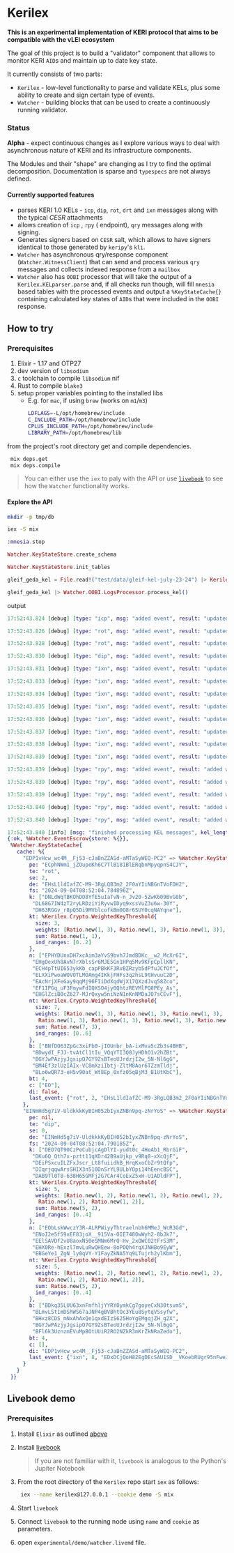 # Kerilex

**This is an experimental implementation of KERI protocol that aims to be compatible with the vLEI ecosystem**

The goal of this project is to build a "validator" component that allows to monitor KERI `AID`s and maintain up to date key state.

It currently consists of two parts:
  * `Kerilex` - low-level functionality to parse and validate KELs, plus some ability to create and sign certain type of events.
  * `Watcher` - building blocks that can be used to create a continuously running validator.

### Status
 **Alpha** - expect continuous changes as I explore various ways to deal with asynchronous nature of KERI and its infrastructure components.

 The Modules and their "shape" are changing as I try to find the optimal decomposition. Documentation is sparse and `typespecs` are not always defined.

 #### Currently supported features
 * parses KERI 1.0 KELs - `icp`, `dip`, `rot`, `drt` and `ixn` messages along with the typical *CESR* attachments 
 * allows creation of `icp` , `rpy` ( endpoint), `qry` messages along with signing.
 * Generates  signers based on `CESR` salt, which allows to have signers identical to those generated by `keripy`'s `kli`. 
 * `Watcher` has asynchronous qry/response component (`Watcher.WitnessClient`) that can send and process various `qry` messages and collects indexed response from a `mailbox`
 * `Watcher` also has `OOBI` processor that will take the output of a `Kerilex.KELparser.parse` and, if all checks run though, will fill `mnesia` based tables with the processed events and output a `%KeyStateCache{}` containing calculated key states of `AID`s that were included in the `OOBI` response.


## How to try

### Prerequisites
1. Elixir - 1.17 and OTP27
2. dev version of `libsodium`
3. `c` toolchain to compile `libsodium` nif
4. Rust to compile `blake3`
5. setup proper variables pointing to the installed libs 
   - E.g. for `mac`, if using `brew` (works on `m1`/`m3`)
      ```bash
      LDFLAGS=-L/opt/homebrew/include
      C_INCLUDE_PATH=/opt/homebrew/include
      CPLUS_INCLUDE_PATH=/opt/homebrew/include
      LIBRARY_PATH=/opt/homebrew/lib
      ```


from the project's root directory get and compile dependencies. 
```bash
 mix deps.get
 mix deps.compile
```

> You can either use the `iex` to paly with the API or use [`livebook`](#livebook-demo) to see how the `Watcher` functionality works.


#### Explore the API

```bash
mkdir -p tmp/db

iex -S mix
```
```elixir
:mnesia.stop

Watcher.KeyStateStore.create_schema

Watcher.KeyStateStore.init_tables

gleif_geda_kel = File.read!("test/data/gleif-kel-july-23-24") |> Kerilex.KELParser.parse

gleif_geda_kel |> Watcher.OOBI.LogsProcessor.process_kel()

```

output
```elixir
17:52:43.824 [debug] [type: "icp", msg: "added event", result: "updated KEL", pre: "EDP1vHcw_wc4M__Fj53-cJaBnZZASd-aMTaSyWEQ-PC2", sn: 0]

17:52:43.826 [debug] [type: "rot", msg: "added event", result: "updated KEL", pre: "EDP1vHcw_wc4M__Fj53-cJaBnZZASd-aMTaSyWEQ-PC2", sn: 1]

17:52:43.828 [debug] [type: "rot", msg: "added event", result: "updated KEL", pre: "EDP1vHcw_wc4M__Fj53-cJaBnZZASd-aMTaSyWEQ-PC2", sn: 2]

17:52:43.830 [debug] [type: "dip", msg: "added event", result: "updated KEL", pre: "EINmHd5g7iV-UldkkkKyBIH052bIyxZNBn9pq-zNrYoS", sn: 0]

17:52:43.831 [debug] [type: "ixn", msg: "added event", result: "updated KEL", pre: "EINmHd5g7iV-UldkkkKyBIH052bIyxZNBn9pq-zNrYoS", sn: 1]

17:52:43.833 [debug] [type: "ixn", msg: "added event", result: "updated KEL", pre: "EINmHd5g7iV-UldkkkKyBIH052bIyxZNBn9pq-zNrYoS", sn: 2]

17:52:43.834 [debug] [type: "ixn", msg: "added event", result: "updated KEL", pre: "EINmHd5g7iV-UldkkkKyBIH052bIyxZNBn9pq-zNrYoS", sn: 3]

17:52:43.835 [debug] [type: "ixn", msg: "added event", result: "updated KEL", pre: "EINmHd5g7iV-UldkkkKyBIH052bIyxZNBn9pq-zNrYoS", sn: 4]

17:52:43.836 [debug] [type: "ixn", msg: "added event", result: "updated KEL", pre: "EINmHd5g7iV-UldkkkKyBIH052bIyxZNBn9pq-zNrYoS", sn: 5]

17:52:43.837 [debug] [type: "ixn", msg: "added event", result: "updated KEL", pre: "EINmHd5g7iV-UldkkkKyBIH052bIyxZNBn9pq-zNrYoS", sn: 6]

17:52:43.838 [debug] [type: "ixn", msg: "added event", result: "updated KEL", pre: "EINmHd5g7iV-UldkkkKyBIH052bIyxZNBn9pq-zNrYoS", sn: 7]

17:52:43.839 [debug] [type: "ixn", msg: "added event", result: "updated KEL", pre: "EINmHd5g7iV-UldkkkKyBIH052bIyxZNBn9pq-zNrYoS", sn: 8]

17:52:43.839 [debug] [type: "rpy", msg: "added event", result: "added witness", url: "http://65.21.253.212:5623/"]

17:52:43.839 [debug] [type: "rpy", msg: "added event", result: "added witness", url: "http://8.210.213.186:5623/"]

17:52:43.839 [debug] [type: "rpy", msg: "added event", result: "added witness", url: "http://51.79.54.121:5623/"]

17:52:43.840 [debug] [type: "rpy", msg: "added event", result: "added witness", url: "http://102.37.159.99:5623/"]

17:52:43.840 [debug] [type: "rpy", msg: "added event", result: "added witness", url: "http://54.233.109.129:5623/"]

17:52:43.840 [info] [msg: "finished processing KEL messages", kel_length: 17]
{:ok, %Watcher.EventEscrow{store: %{}},
 %Watcher.KeyStateCache{
   cache: %{
     "EDP1vHcw_wc4M__Fj53-cJaBnZZASd-aMTaSyWEQ-PC2" => %Watcher.KeyState{
       pe: "ECphNWm1_jZOupeKh6C7TlBi81BlERqbnMpyqpnS4CJY",
       te: "rot",
       se: 2,
       de: "EHsL1ldIafZC-M9-3RgLQB3m2_2F0aYIiNBGnTVoFDH2",
       fs: "2024-09-04T08:52:04.784896Z",
       k: ["DNLdWqTBKOhDO8YfE5uIaTvN-n_Jv20-5ZwK609BvG0b",
        "DL68G7IW4zT2ryLRDziYiRyvwIDyq9xssVuZ3u6w-30Y",
        "DH63RGGv_r8pQ5Di9MVblcofkBm0O8r6SUY0cqNAYqne"],
       kt: %Kerilex.Crypto.WeightedKeyThreshold{
         size: 3,
         weights: [Ratio.new(1, 3), Ratio.new(1, 3), Ratio.new(1, 3)],
         sum: Ratio.new(1, 1),
         ind_ranges: [0..2]
       },
       n: ["EPHYDUnxDH7xcAim3aYvS9bvh7JmdBDKc__w2_McXr6I",
        "EHgOexUh8AvN7rXblsSr6MJE5Gn1HPq5Mv9KFpCpllKN",
        "ECH4pTtUI653ykKb_capPBkKF3RvBZRzyb5dPfuJCfOf",
        "ELXXiPwoaWOVOTLMOAmg4IKkjFHFs3q2hsL9tHvuuC2D",
        "EAcNrjXFeGay9qqMj96FIiDdXqdWjX17QXzdJvq58Zco",
        "EF1IPGq_uF3FmywFdIQXSO4jy0QhtzREVMlPQ8PEy_As",
        "EHGlZciB0cZ627-MJrQxyw5niNzN1nKnNMDaJO7sCEvF"],
       nt: %Kerilex.Crypto.WeightedKeyThreshold{
         size: 7,
         weights: [Ratio.new(1, 3), Ratio.new(1, 3), Ratio.new(1, 3),
          Ratio.new(1, 3), Ratio.new(1, 3), Ratio.new(1, 3), Ratio.new(1, 3)],
         sum: Ratio.new(7, 3),
         ind_ranges: [0..6]
       },
       b: ["BNfDO63ZpGc3xiFb0-jIOUnbr_bA-ixMva5cZb3s4BHB",
        "BDwydI_FJJ-tvAtCl1tIu_VQqYTI3Q0JyHDhO1v2hZBt",
        "BGYJwPAzjyJgsipO7GY9ZsBTeoUJrdzjI2w_5N-Nl6gG",
        "BM4Ef3zlUzIAIx-VC8mXziIbtj-ZltM8Aor6TZzmTldj",
        "BLo6wQR73-eH5v90at_Wt8Ep_0xfz05qBjM3_B1UtKbC"],
       bt: 4,
       c: ["EO"],
       di: false,
       last_event: {"rot", 2, "EHsL1ldIafZC-M9-3RgLQB3m2_2F0aYIiNBGnTVoFDH2"}
     },
     "EINmHd5g7iV-UldkkkKyBIH052bIyxZNBn9pq-zNrYoS" => %Watcher.KeyState{
       pe: nil,
       te: "dip",
       se: 0,
       de: "EINmHd5g7iV-UldkkkKyBIH052bIyxZNBn9pq-zNrYoS",
       fs: "2024-09-04T08:52:04.790185Z",
       k: ["DEO7QT90CzPeCubjcAgDlYI-yudt0c_4HeAb1_RbrGiF",
        "DKu6Q_Qth7x-pztt11qXDr42B9aUjkp_v9Rq8-xXcQjF",
        "DEiPSxcuILZFxJscr_Lt8fuiidhB_HrqKxoCbZr9tQfp",
        "DIqrjqqwArsSHIX3n510DnSrYL9ULbYOpi14hEencBSC",
        "DAB9Tl0T8-638H65GMFj2G7CAr4CoExZ5xH-U1ADldFP"],
       kt: %Kerilex.Crypto.WeightedKeyThreshold{
         size: 5,
         weights: [Ratio.new(1, 2), Ratio.new(1, 2), Ratio.new(1, 2),
          Ratio.new(1, 2), Ratio.new(1, 2)],
         sum: Ratio.new(5, 2),
         ind_ranges: [0..4]
       },
       n: ["EObLskWwczY3R-ALRPWiyyThtraelnbh6MMeJ_WcR3Gd",
        "ENoI2e5f59xEF83joX__915Va-OIE7480wWyh2-8bJk7",
        "EElSAVDf2vU8aoxN50eSMNm6MrQ-Hv_2xOWC02tFrS3M",
        "EHX0Re-hExzl7mvLuRwQHEew-8oPOQh4rqXJNHBo9EyW",
        "EBGeYe1_ZgN_ly0qVY-Y1FayZkNA5Yq9LTujrh2ylKbm"],
       nt: %Kerilex.Crypto.WeightedKeyThreshold{
         size: 5,
         weights: [Ratio.new(1, 2), Ratio.new(1, 2), Ratio.new(1, 2),
          Ratio.new(1, 2), Ratio.new(1, 2)],
         sum: Ratio.new(5, 2),
         ind_ranges: [0..4]
       },
       b: ["BDkq35LUU63xnFmfhljYYRY0ymkCg7goyeCxN30tsvmS",
        "BLmvLSt1mDShWS67aJNP4gBVBhtOc3YEu8SytqVSsyfw",
        "BHxz8CDS_mNxAhAxQe1qxdEIzS625HoYgEMgqjZH_g2X",
        "BGYJwPAzjyJgsipO7GY9ZsBTeoUJrdzjI2w_5N-Nl6gG",
        "BFl6k3UznzmEVuMpBOtUUiR2RO2NZkR3mKrZkNRaZedo"],
       bt: 4,
       c: [],
       di: "EDP1vHcw_wc4M__Fj53-cJaBnZZASd-aMTaSyWEQ-PC2",
       last_event: {"ixn", 8, "EDxDCjQoH82EgDEcSAU1SD__VKoebRUgr95nFweJxMgu"}
     }
   }
 }}
```

## Livebook demo

### Prerequisites

1. Install `Elixir` as outlined [above](#prerequisites)

2. Install [livebook](https://livebook.dev)
    >If you are not familiar with it, `livebook` is analogous to the Python's Jupiter Notebook

3. From the root directory of the `Kerilex` repo start `iex` as follows:

    ```bash 
     iex --name kerilex@127.0.0.1 --cookie demo -S mix
   ```

4. Start `livebook` 

5.  Connect `livebook` to the running node using `name` and `cookie` as parameters. 

6. open `experimental/demo/watcher.livemd` file.